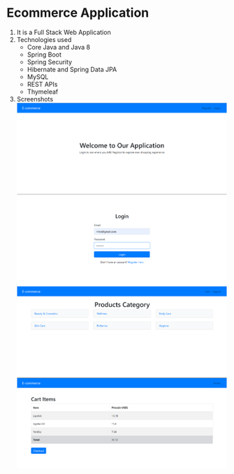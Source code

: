 # Ecommerce Application
1. It is a Full Stack Web Application
2. Technologies used
    - Core Java and Java 8
    - Spring Boot
    - Spring Security
    - Hibernate and Spring Data JPA
    - MySQL
    - REST APIs
    - Thymeleaf
3. Screenshots
![](./images/ecom-1.png)
![](./images/ecom-2.png)
![](./images/ecom-3.png)
![](./images/ecom-4.png)